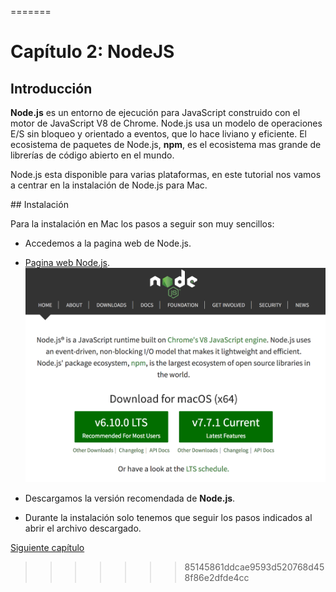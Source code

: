 
=======
# Capítulo 2: NodeJS

## Introducción

**Node.js** es un entorno de ejecución para JavaScript construido con el motor de
JavaScript V8 de Chrome. Node.js usa un modelo de operaciones E/S sin bloqueo y
orientado a eventos, que lo hace liviano y eficiente. El ecosistema de paquetes
de Node.js, **npm**, es el ecosistema mas grande de librerías de código abierto en
el mundo.

Node.js esta disponible para varias plataformas, en este tutorial nos vamos a
centrar en la instalación de Node.js para Mac.

## Instalación

Para la instalación en Mac los pasos a seguir son muy sencillos:
 * Accedemos a la pagina web de Node.js.
 * [Pagina web Node.js](https://nodejs.org/es/).
   ![Web Node.js](../images/nodejs.png)

 * Descargamos la versión recomendada de **Node.js**.
 * Durante la instalación solo tenemos que seguir los pasos indicados al abrir
 el archivo descargado.


 [Siguiente capítulo](../capitulo3/README.md)
>>>>>>> 85145861ddcae9593d520768d458f86e2dfde4cc
